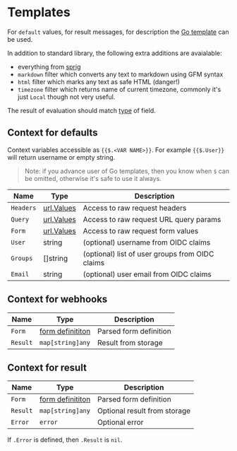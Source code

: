 # Templates

For `default` values, for result messages, for description
the [Go template](https://pkg.go.dev/text/template#hdr-Actions) can be used.

In addition to standard library, the following extra additions are avaialable:

- everything from [sprig](http://masterminds.github.io/sprig/)
- `markdown` filter which converts any text to markdown using GFM syntax
- `html` filter which marks any text as safe HTML (danger!)
- `timezone` filter which returns name of current timezone, commonly it's just `Local` though not very useful.

The result of evaluation should match [type](fields.md#types) of field.

## Context for defaults

Context variables accessible as `{{$.<VAR NAME>}}`.
For example `{{$.User}}` will return username or empty string.

> Note: if you advance user of Go templates, then you know when `$` can be omitted,
> otherwise it's safe to use it always.

| Name      | Type                                            | Description                                     |
|-----------|-------------------------------------------------|-------------------------------------------------|
| `Headers` | [url.Values](https://pkg.go.dev/net/url#Values) | Access to raw request headers                   |
| `Query`   | [url.Values](https://pkg.go.dev/net/url#Values) | Access to raw request URL query params          |
| `Form`    | [url.Values](https://pkg.go.dev/net/url#Values) | Access to raw request form values               |
| `User`    | string                                          | (optional) username from OIDC claims            |
| `Groups`  | []string                                        | (optional) list of user groups from OIDC claims |
| `Email`   | string                                          | (optional) user email from OIDC claims          |

## Context for webhooks

| Name     | Type                                            | Description            |
|----------|-------------------------------------------------|------------------------|
| `Form`   | [form definititon](../internal/schema/types.go) | Parsed form definition |
| `Result` | `map[string]any`                                | Result from storage    |

## Context for result

| Name     | Type                                            | Description                  |
|----------|-------------------------------------------------|------------------------------|
| `Form`   | [form definititon](../internal/schema/types.go) | Parsed form definition       |
| `Result` | `map[string]any`                                | Optional result from storage |
| `Error`  | `error`                                         | Optional error               |

If `.Error` is defined, then `.Result` is `nil`.